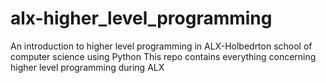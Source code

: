 # alx-higher_level_programming
An introduction to higher level programming in ALX-Holbedrton school of computer science using Python 
This repo contains everything concerning higher level programming during ALX 
